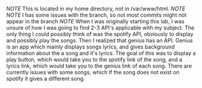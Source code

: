 *NOTE* This is located in my home directory, not in /var/www/html. *NOTE*
*NOTE* I has some issues with the branch, so not most commits might not appear in the branch *NOTE*
When I was originally starting this lab, I was unsure of how I was going to find 2-3 API's applicable with my subject.
The only thing I could possibly think of was the spotify API, obviously to display and possibly play the songs.
Then I realized that genius has an API.
Genius is an app which mainly displays songs lyrics, and gives background information about the a song and it's lyrics.
The goal of this was to display a play button, which would take you to the spotify link of the song, and a lyrics link, which would take you to the genius link of each song.
There are currently issues with some songs, which if the song does not exist on spotify it gives a different song.